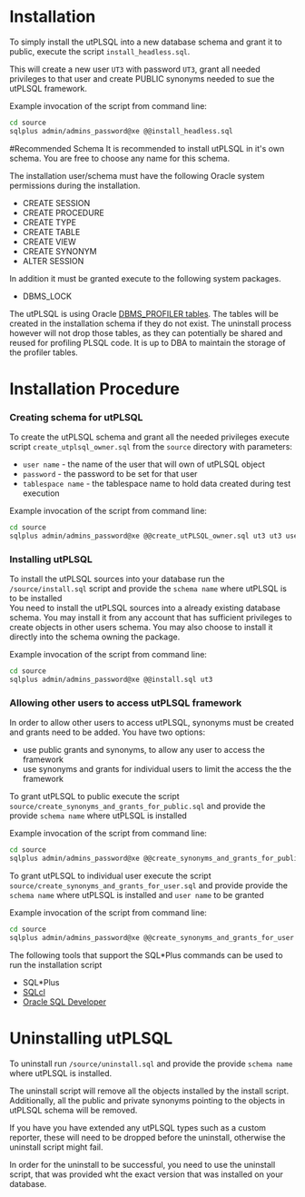 # Installation

To simply install the utPLSQL into a new database schema and grant it to public, execute the script `install_headless.sql`.

This will create a new user `UT3` with password `UT3`, grant all needed privileges to that user and create PUBLIC synonyms needed to sue the utPLSQL framework.

Example invocation of the script from command line:
```bash
cd source
sqlplus admin/admins_password@xe @@install_headless.sql  
```


#Recommended Schema
It is recommended to install utPLSQL in it's own schema. You are free to choose any name for this schema.

The installation user/schema must have the following Oracle system permissions during the installation.
  - CREATE SESSION
  - CREATE PROCEDURE
  - CREATE TYPE
  - CREATE TABLE
  - CREATE VIEW
  - CREATE SYNONYM
  - ALTER SESSION
  
In addition it must be granted execute to the following system packages.

  - DBMS_LOCK
    
The utPLSQL is using Oracle [DBMS_PROFILER tables](https://docs.oracle.com/cd/E18283_01/appdev.112/e16760/d_profil.htm#i999476). The tables will be created in the installation schema if they do not exist.
The uninstall process however will not drop those tables, as they can potentially be shared and reused for profiling PLSQL code.
It is up to DBA to maintain the storage of the profiler tables.

  
# Installation Procedure


### Creating schema for utPLSQL
To create the utPLSQL schema and grant all the needed privileges execute script `create_utplsql_owner.sql` from the `source` directory with parameters:
- `user name` - the name of the user that will own of utPLSQL object
- `password`  - the password to be set for that user
- `tablespace name` - the tablespace name to hold data created during test execution

Example invocation of the script from command line:
```bash
cd source
sqlplus admin/admins_password@xe @@create_utPLSQL_owner.sql ut3 ut3 users  
```

### Installing utPLSQL
To install the utPLSQL sources into your database run the `/source/install.sql` script and provide the `schema name` where utPLSQL is to be installed  
You need to install the utPLSQL sources into a already existing database schema.
You may install it from any account that has sufficient privileges to create objects in other users schema.
You may also choose to install it directly into the schema owning the package.  

Example invocation of the script from command line:
```bash
cd source
sqlplus admin/admins_password@xe @@install.sql ut3  
```

### Allowing other users to access utPLSQL framework
In order to allow other users to access utPLSQL, synonyms must be created and grants need to be added.
You have two options:
- use public grants and synonyms, to allow any user to access the framework
- use synonyms and grants for individual users to limit the access the the framework
 
To grant utPLSQL to public execute the script `source/create_synonyms_and_grants_for_public.sql` and provide the provide `schema name` where utPLSQL is installed 

Example invocation of the script from command line:
```bash
cd source
sqlplus admin/admins_password@xe @@create_synonyms_and_grants_for_public.sql ut3  
```
To grant utPLSQL to individual user execute the script `source/create_synonyms_and_grants_for_user.sql` and provide provide the `schema name` where utPLSQL is installed and `user name` to be granted

Example invocation of the script from command line:
```bash
cd source
sqlplus admin/admins_password@xe @@create_synonyms_and_grants_for_user.sql ut3 hr  
```

The following tools that support the SQL*Plus commands can be used to run the installation script
  - SQL*Plus
  - [SQLcl](http://www.oracle.com/technetwork/developer-tools/sqlcl/overview/index.html)
  - [Oracle SQL Developer](http://www.oracle.com/technetwork/developer-tools/sql-developer/overview/index.html)
 

# Uninstalling utPLSQL

To uninstall run `/source/uninstall.sql` and provide the provide `schema name` where utPLSQL is installed.

The uninstall script will remove all the objects installed by the install script.
Additionally, all the public and private synonyms pointing to the objects in utPLSQL schema will be removed.

If you have you have extended any utPLSQL types such as a custom reporter, these will need to be dropped before the uninstall, otherwise the uninstall script might fail.

In order for the uninstall to be successful, you need to use the uninstall script, that was provided wht the exact version that was installed on your database.

